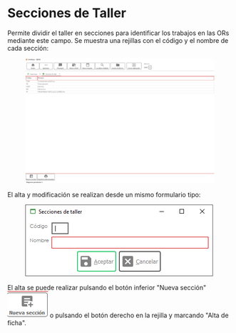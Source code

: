 # Secciones de Taller

Permite dividir el taller en secciones para identificar los trabajos en las ORs mediante este campo. Se muestra una rejillas con el código y el nombre de cada sección:

<figure><img src="../../../.gitbook/assets/imagen (5) (1).png" alt=""><figcaption></figcaption></figure>

El alta y modificación se realizan desde un mismo formulario tipo:

<figure><img src="../../../.gitbook/assets/imagen (3) (1).png" alt=""><figcaption></figcaption></figure>

El alta se puede realizar pulsando el botón inferior "Nueva sección" ![](<../../../.gitbook/assets/imagen (2) (4).png>) o pulsando el botón derecho en la rejilla y marcando "Alta de ficha".
